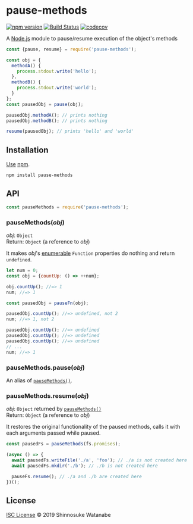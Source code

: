 # pause-methods

[![npm version](https://img.shields.io/npm/v/pause-methods.svg)](https://www.npmjs.com/package/pause-methods)
[![Build Status](https://travis-ci.com/shinnn/pause-methods.svg?branch=master)](https://travis-ci.com/shinnn/pause-methods)
[![codecov](https://codecov.io/gh/shinnn/pause-methods/branch/master/graph/badge.svg)](https://codecov.io/gh/shinnn/pause-methods)

A [Node.js](https://nodejs.org/) module to pause/resume execution of the object's methods

```javascript
const {pause, resume} = require('pause-methods');

const obj = {
  methodA() {
    process.stdout.write('hello');
  },
  methodB() {
    process.stdout.write('world');
  }
};
const pausedObj = pause(obj);

pausedObj.methodA(); // prints nothing
pausedObj.methodB(); // prints nothing

resume(pausedObj); // prints 'hello' and 'world'
```

## Installation

[Use](https://docs.npmjs.com/cli/install) [npm](https://docs.npmjs.com/about-npm/).

```
npm install pause-methods
```

## API

```javascript
const pauseMethods = require('pause-methods');
```

### pauseMethods(*obj*)

*obj*: `Object`  
Return: `Object` (a reference to *obj*)

It makes *obj*'s [enumerable](https://developer.mozilla.org/en-US/docs/Web/JavaScript/Enumerability_and_ownership_of_properties) `Function` properties do nothing and return `undefined`.

```javascript
let num = 0;
const obj = {countUp: () => ++num};

obj.countUp(); //=> 1
num; //=> 1

const pausedObj = pauseFn(obj);

pausedObj.countUp(); //=> undefined, not 2
num; //=> 1, not 2

pausedObj.countUp(); //=> undefined
pausedObj.countUp(); //=> undefined
pausedObj.countUp(); //=> undefined
// ...
num; //=> 1
```

### pauseMethods.pause(*obj*)

An alias of [`pauseMethods()`](#pausemethodsobj).

### pauseMethods.resume(*obj*)

*obj*: `Object` returned by [`pauseMethods()`](#pausemethodsobj)  
Return: `Object` (a reference to *obj*)

It restores the original functionality of the paused methods, calls it with each arguments passed while paused.

```javascript
const pausedFs = pauseMethods(fs.promises);

(async () => {
  await pausedFs.writeFile('./a', 'foo'); // ./a is not created here
  await pausedFs.mkdir('./b'); // ./b is not created here

  pauseFs.resume(); // ./a and ./b are created here
})();
```

## License

[ISC License](./LICENSE) © 2019 Shinnosuke Watanabe
